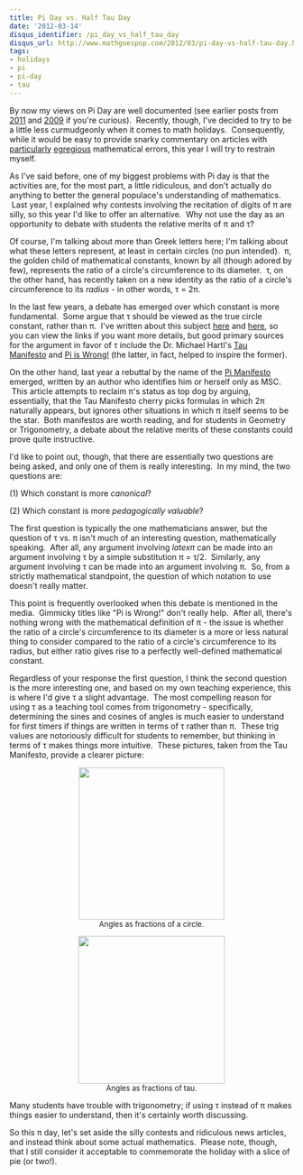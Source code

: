 ```yaml
---
title: Pi Day vs. Half Tau Day
date: '2012-03-14'
disqus_identifier: /pi_day_vs_half_tau_day
disqus_url: http://www.mathgoespop.com/2012/03/pi-day-vs-half-tau-day.html
tags:
- holidays
- pi
- pi-day
- tau
---
```


By now my views on Pi Day are well documented (see earlier posts from <a href="http://www.mathgoespop.com/2011/03/pi-day-post-mortem.html">2011</a> and <a href="http://www.mathgoespop.com/2009/03/pi-day.html">2009</a> if you're curious).  Recently, though, I've decided to try to be a little less curmudgeonly when it comes to math holidays.  Consequently, while it would be easy to provide snarky commentary on articles with <a href="http://oxford-ct.patch.com/articles/pondering-pi-day">particularly</a> <a href="http://www.concordmonitor.com/article/315116/order-pie-for-national-pi-day">egregious</a> mathematical errors, this year I will try to restrain myself.

As I've said before, one of my biggest problems with Pi day is that the activities are, for the most part, a little ridiculous, and don't actually do anything to better the general populace's understanding of mathematics.  Last year, I explained why contests involving the recitation of digits of &pi; are silly, so this year I'd like to offer an alternative.  Why not use the day as an opportunity to debate with students the relative merits of &pi; and &tau;?

Of course, I'm talking about more than Greek letters here; I'm talking about what these letters represent, at least in certain circles (no pun intended).  &pi;, the golden child of mathematical constants, known by all (though adored by few), represents the ratio of a circle's circumference to its diameter.  &tau;, on the other hand, has recently taken on a new identity as the ratio of a circle's circumference to its <em>radius</em> - in other words, &tau; = 2&pi;.

In the last few years, a debate has emerged over which constant is more fundamental.  Some argue that &tau; should be viewed as the true circle constant, rather than &pi;.  I've written about this subject <a href="http://www.mathgoespop.com/2010/06/happy-tau-day.html">here</a> and <a href="http://www.mathgoespop.com/2011/06/second-annual-tau-day-interview-and-ideas.html">here</a>, so you can view the links if you want more details, but good primary sources for the argument in favor of &tau; include the Dr. Michael Hartl's <a href="http://tauday.com/">Tau Manifesto</a> and <a href="http://www.math.utah.edu/~palais/pi.html">Pi is Wrong!</a> (the latter, in fact, helped to inspire the former).

On the other hand, last year a rebuttal by the name of the <a href="http://www.thepimanifesto.com/">Pi Manifesto</a> emerged, written by an author who identifies him or herself only as MSC.  This article attempts to reclaim &pi;'s status as top dog by arguing, essentially, that the Tau Manifesto cherry picks formulas in which 2&pi; naturally appears, but ignores other situations in which &pi; itself seems to be the star.  Both manifestos are worth reading, and for students in Geometry or Trigonometry, a debate about the relative merits of these constants could prove quite instructive.

I'd like to point out, though, that there are essentially two questions are being asked, and only one of them is really interesting.  In my mind, the two questions are:

(1) Which constant is more <em>canonical</em>?

(2) Which constant is more <em>pedagogically valuable</em>?

The first question is typically the one mathematicians answer, but the question of &tau; vs. &pi; isn't much of an interesting question, mathematically speaking.  After all, any argument involving $latex \pi$ can be made into an argument involving &tau; by a simple substitution &pi; = &tau;/2.  Similarly, any argument involving &tau; can be made into an argument involving &pi;.  So, from a strictly mathematical standpoint, the question of which notation to use doesn't really matter.

This point is frequently overlooked when this debate is mentioned in the media.  Gimmicky titles like "Pi is Wrong!" don't really help.  After all, there's nothing wrong with the mathematical definition of &pi; - the issue is whether the ratio of a circle's circumference to its diameter is a more or less natural thing to consider compared to the ratio of a circle's circumference to its radius, but either ratio gives rise to a perfectly well-defined mathematical constant.

Regardless of your response the first question, I think the second question is the more interesting one, and based on my own teaching experience, this is where I'd give &tau; a slight advantage.  The most compelling reason for using &tau; as a teaching tool comes from trigonometry - specifically, determining the sines and cosines of angles is much easier to understand for first timers if things are written in terms of &tau; rather than &pi;.  These trig values are notoriously difficult for students to remember, but thinking in terms of &tau; makes things more intuitive.  These pictures, taken from the Tau Manifesto, provide a clearer picture:

<p style="text-align:center;font-size:small"><a href="http://tauday.com/assets/figures/angle-fractions.png"><img title="AngleFractions1" src="http://tauday.com/assets/figures/angle-fractions.png" alt="" width="258" height="270" /></a><br>Angles as fractions of a circle.</p>

<p style="text-align:center;font-size:small"><a href="http://tauday.com/assets/figures/tau-angles.png"><img title="Angles2" src="http://tauday.com/assets/figures/tau-angles.png" alt="" width="260" height="262" /></a><br>Angles as fractions of tau.</p>

Many students have trouble with trigonometry; if using &tau; instead of &pi; makes things easier to understand, then it's certainly worth discussing.

So this &pi; day, let's set aside the silly contests and ridiculous news articles, and instead think about some actual mathematics.  Please note, though, that I still consider it acceptable to commemorate the holiday with a slice of pie (or two!).
